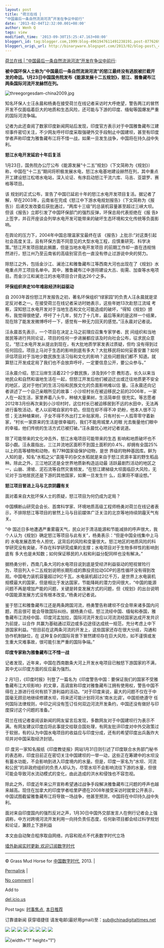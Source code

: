 ```yaml
--- 
layout: post 
title: "荷兰在线 |
“中国最后一条自然流淌河流”开发在争议中前行" 
date: '2013-02-04T12:32:00.001+08:00' 
author: Wenh Q
tags: view
modified\_time: '2013-09-30T15:25:47.163+08:00' 
blogger\_id: tag:blogger.com,1999:blog-4961947611491238191.post-8776269004896215099
blogger\_orig\_url: http://binaryware.blogspot.com/2013/02/blog-post\_4964.html
---
```

[荷兰在线 |
“中国最后一条自然流淌河流”开发在争议中前行](http://feedproxy.google.com/~r/chinagfwblog/~3/5qW1ad-v4_M/):



**被中国环保人士称为“中国最后一条自然流淌河流”的怒江最终没有逃脱被拦截开发的命运。1月23日中国国务院发布《能源发展十二五规划》，怒江、雅鲁藏布江两条国际河流开发赫然在列。**

![](http://blogfile.ifeng.com/uploadfiles/blog_attachment/1302/05/2713605_13597284852532.jpg "threegorgesdam-china2009.jpg")

知名环保人士汪永晨和杨勇在接受荷兰在线记者采访时大呼绝望，警告两江的冒然开发不仅面临着巨大的地质和生态风险，还可能与下游的印度、缅甸等国爆发严重的国际河流争端。

记者为此还查阅了数家印度新闻网站后发现，印度官方表示对于中国雅鲁藏布江建坝事件密切关注，不少网友呼吁印度采取强硬外交手段制止中国建坝，甚至有印度学者声称印度为雅鲁藏布江将不惜一战，如果一旦发生战争，中国将在持久战中失利。

**怒江水电开发延宕十年后复活**

1月23日，国务院办公厅公布《能源发展“十二五”规划》（下文简称为《规划》）称，中国在“十二五”期间将积极发展水电，怒江水电基地建设赫然在列，其中重点开工建设怒江松塔水电站，深入论证、有序启动怒江干流六库、马吉、亚碧罗、赛格等项目。

该
规划的正式公布，宣告了中国已延宕十年的怒江水电开发项目复活。据记者了解，早在2003年，云南省在完成《怒江中下游水电规划报告》（下文简称为《报
告》）后递交发改委后获批通过，“两库十三级”的总装机容量甚至超过三峡大坝。但该《报告》立即引发了中国环保部门的强烈反弹，环保总局代表拒绝在《报
告》上签字，并召开座谈会列举水电开发可能带来的破坏生态环境和文化传统等负面影响。

在舆论的压力下，2004年中国总理温家宝最终在该
《报告》上批示:“对这类引起社会高度关注，且有环保方面不同意见的大型水电工程，应慎重研究、科学决策。”怒江开发项目就此搁置，但是当地水电开发项目
的前期工作却一直在违规悄然进行，怒江州乃至云南省的高级别官员也一直没有停止过游说中央的努力。

除怒江之外，包括金沙江、澜沧江和雅鲁藏布江等西南大河也出现在了《规划》水电重点开工项目名单中。其中，雅鲁藏布江中游将建设大古、街需、加查等水电项目。而金沙江和澜沧江的水电项目合计竟达26个之多。

**环保组织奔走10年难敌经济利益驱动**

自
2003年首份怒江开发报告之初，著名环保组织“绿家园”的负责人汪永晨就是坚定反对者之一。在接受荷兰在线记者采访时她表示，这些年她13次赴怒江流域
考察，深知怒江水电开发对于当地生态和文化可能造成的破坏，“得知《规划》颁布，我觉得很绝望，呼吁了十几年，努力了十几年，最后等来的是这样一个结果，
现在除了能发发微博呼吁一下，感觉有一种无力回天的感觉。”汪永晨对记者说。

汪永晨首先表示，一个项目在决定上马之前理应召集专家学者、民
间组织和当地居民等进行共同论证，项目的任何一步进展都应该及时向社会公布，征求民众意见，“怒江水电开发从提出到现在，有大批地质学家发表过质疑，但均
没有得到过任何回应。项目上马对于生态的影响到底有多大？大批移民将如何妥善安置？如何评估项目对于当地少数民族生活习俗和文化的影响？这些问题我们都不
知道。就算怒江开发成定局了我们也不会放弃呼吁，一定要信息公开，要公众参与。”

汪永晨介绍，怒江沿岸生活着22个少数民族，涉及到6个宗
教形态，长久以来当地民众和自然和谐地生活在一起，但怒江开发后他们被迫迁出或迁往地质更不安全的地区，这对于他们的生活习俗和民族文化的负面影响难以估
量。汪永晨还向记者讲述了一个自己亲眼所见的故事：小沙坝村长在被迫移民之前的2006年，一家人在一起生活，家里养着八头牛，种植大量果树，生活简单但
很充实。等志愿者2012年3月份再次来到小沙坝村时，这位村长已被迫移居到不远的水田中，无法再进行畜牧活动，老人以前喝自家的牛奶，但现在却不得不冲
奶粉，他本人很不习惯；无法种植果树，子女不得不外出打工补贴家用，只有村长一人孤零零守着新家，“村长一家原来的生活是很幸福的，我们不能用城里人的眼
光去衡量他们眼中的幸福，他们传统的生活方式已被打破。”汪永晨忧心地对记者说道。

除了可能带来的文化冲击外，怒江水电项目可能带来的生态
影响和地质破坏也不容小觑。汪永晨指出，三江并流地区面积不到国土面积的0.4%，却拥有全国25%以上的高等植物和动物，有77种国家级保护动物，是世
界级的物种基因库。鲜为人知的是，知名“水稻之父”袁隆平的杂交水稻就是来自于怒江资源丰富的野生稻品种。除此之外，三江地区还是全世界地质新构造运动最
活跃最剧烈活动的地区之一，山崩、滑坡、泥石流等自然灾害频发，“在怒江建梯级大坝面临巨大风险，无论对于当地居民还是下游的其他国家，如果一旦发生什
么，后果将不堪设想。”

**怒江项目冒进上马与北京阴霾有关**

面对着来自大批环保人士的质疑，怒江项目为何仍成为定局？

中国横断山研究会会长、首席科学家、环境地质高级工程师杨勇对荷兰在线记者表示，不排除怒江等项目的冒然上马与目前媒体广泛关注的北京等地持续阴霾天气有关。

“中
国近日多地遭遇严重雾霾天气，民众对于清洁能源和节能减排的呼声很大，我个人认为《规划》确定怒江等项目与此有关”，杨勇表示：“但是中国全线集中上马的
水电发展态势令人担忧，这背后的风险和变量很大。怒江地区的地质风险的科学研究没有突破，不存在科学研究成果的支撑；水电项目对于生物多样性的影响到底有
多大也是未知数；如何保证移民的人权和利益分配同样也没有解决。”

据杨勇分析，西南几条大河的水电项目说到底是受经济利益驱动的短视冒险行
为，项目列入十二五规划说明长期形成的靠投资拉动GDP的恶性循环没有得到改观。中国电力装机容量超过9亿千瓦，水电装机超过2亿千万，是世界上水电装机
规模最大的国家，但是相比于发达国家，节能降耗的潜力空间很大，“中国的能源问题不再是增加产能的问题，关键是转变发展方式的问题，但《规划》的出台说明
中国能源发展方式没有根本改变。”杨勇对记者说。

鉴于怒江和雅鲁藏布江还是两条跨国河流，杨勇警告称建坝不仅会带来诸多国内问题，而且很可
能会导致国际纠纷。据杨勇介绍，怒江流经中国、缅甸和泰国，雅鲁藏布江流经中国、印度河孟加拉，国际河流开发应以河流流经国家达成开发共识为前提，以合作
共赢为基础通过双边或多边途径达成统一规范，充分考虑上中下游国家利益。“但目前在这两条河流的开发上，这些国家还存在很大分歧，沟通和协作机制缺位，在
这种复杂的国际背景下冒然建坝存在巨大风险，如不谨慎或发生重大灾难事故，很可能引发严重的国际争端。”

**印度专家称为雅鲁藏布江不惜一战**

记者发现，近年来，中国在西南数条大河上开发水电项目已触怒下游国家的不满，其中尤以印度方面的反应最为强烈。

2
月1日，《印度时报》刊登了一篇名为《印度警告中国：要保证我们的国家不受雅鲁藏布江大坝影响》的文章，高调宣称印度对雅鲁藏布江拥有使用权，警告中国不
得在上游进行任何有损下游利益的活动。“对于印度来说，最大的问题不仅在于中国毫无顾忌地继续修建水坝，将来还可能计划将河水‘南水北调’。中国拒绝遵守
任何国际法律规则，中印之间没有签订任何双边河流开发条约，中国还没有做好与印度探讨这个问题的准备。”

荷兰在线记者查阅该新闻的网友留言后发现，多数网友对于中国建坝行为表示不满。有网友建议印度应将此事提交给联合国处理，有网友批评印度对中外交政策过于软弱，有的认为中国水电项目的收益应与印度分成，还有的希望印度出兵轰炸大坝并对中国采取经济封锁。

印
度另一家知名报纸《印度教徒报》网站1月31日则引述了印度联合水务部门秘书的表态称，印度目前正在密切关注中国建坝的一举一动，这些正在筹建中的水坝没
有蓄水功能，不会影响到进入印度境内的水量。但是，印度一家名为“水坝、河流和公民”的非政府组织的负责人却认为，尽管水坝不会影响流往下游的水量，但很
可能会导致河水流动模式的变化，由此造成的洪水和侵蚀也不容忽视。

除此之外，印度近年来公开宣称希望通过战争手段解决雅鲁藏布江问题的呼声也越来越高。现住在加拿大的印度学者哈里萨德在2008年接受采访时就曾公开表示，中国试图截留雅鲁藏布江将导致一场战争，他甚至预测，中国将在中印持久战中失利。

面对来自印度国内的强烈反对之声，1月30日中国外交部发言人在例行记者会上强调称，中方对跨境河流开发利用一向持负责任态度，任何新项目都会经过科学规划和论证，兼顾上下游利益



本文由自动聚合程序取自网络，内容和观点不代表数字时代立场



[墙外新闻实时更新 欢迎订阅数字时代](http://eepurl.com/mstlf)


















------------------------------------------------------------------------

© Grass Mud Horse for [中国数字时代](https://meilizhongguo.biz/chinese),
2013. |

[Permalink](https://meilizhongguo.biz/chinese/2013/02/%e7%89%9b%e5%8d%9a%e5%9b%bd%e9%99%85-%e4%b8%ad%e5%9b%bd%e6%9c%80%e5%90%8e%e4%b8%80%e6%9d%a1%e8%87%aa%e7%84%b6%e6%b5%81%e6%b7%8c%e6%b2%b3%e6%b5%81%e5%bc%80%e5%8f%91%e5%9c%a8/)
|

[No
comment](https://meilizhongguo.biz/chinese/2013/02/%e7%89%9b%e5%8d%9a%e5%9b%bd%e9%99%85-%e4%b8%ad%e5%9b%bd%e6%9c%80%e5%90%8e%e4%b8%80%e6%9d%a1%e8%87%aa%e7%84%b6%e6%b5%81%e6%b7%8c%e6%b2%b3%e6%b5%81%e5%bc%80%e5%8f%91%e5%9c%a8/#comments)
|

Add to

[del.icio.us](http://del.icio.us/post?url=https://meilizhongguo.biz/chinese/2013/02/%e7%89%9b%e5%8d%9a%e5%9b%bd%e9%99%85-%e4%b8%ad%e5%9b%bd%e6%9c%80%e5%90%8e%e4%b8%80%e6%9d%a1%e8%87%aa%e7%84%b6%e6%b5%81%e6%b7%8c%e6%b2%b3%e6%b5%81%e5%bc%80%e5%8f%91%e5%9c%a8/&title=%E8%8D%B7%E5%85%B0%E5%9C%A8%E7%BA%BF%20%7C%20%E2%80%9C%E4%B8%AD%E5%9B%BD%E6%9C%80%E5%90%8E%E4%B8%80%E6%9D%A1%E8%87%AA%E7%84%B6%E6%B5%81%E6%B7%8C%E6%B2%B3%E6%B5%81%E2%80%9D%E5%BC%80%E5%8F%91%E5%9C%A8%E4%BA%89%E8%AE%AE%E4%B8%AD%E5%89%8D%E8%A1%8C)





Post tags:
[时事焦点](https://meilizhongguo.biz/chinese/tag/%e6%97%b6%e4%ba%8b%e7%84%a6%e7%82%b9/?category=18271),
[本日推荐](https://meilizhongguo.biz/chinese/tag/%e6%9c%ac%e6%97%a5%e6%8e%a8%e8%8d%90/?category=18271)



订靠谱新闻 获穿墙捷径
请发电邮(最好用gmail)至：sub@chinadigitaltimes.net







<div>

[![](http://feeds.feedburner.com/~ff/chinagfwblog?d=yIl2AUoC8zA)](http://feeds.feedburner.com/~ff/chinagfwblog?a=5qW1ad-v4_M:MlQf5YpSmGM:yIl2AUoC8zA)
[![](http://feeds.feedburner.com/~ff/chinagfwblog?i=5qW1ad-v4_M:MlQf5YpSmGM:-BTjWOF_DHI)](http://feeds.feedburner.com/~ff/chinagfwblog?a=5qW1ad-v4_M:MlQf5YpSmGM:-BTjWOF_DHI)
[![](http://feeds.feedburner.com/~ff/chinagfwblog?i=5qW1ad-v4_M:MlQf5YpSmGM:F7zBnMyn0Lo)](http://feeds.feedburner.com/~ff/chinagfwblog?a=5qW1ad-v4_M:MlQf5YpSmGM:F7zBnMyn0Lo)
[![](http://feeds.feedburner.com/~ff/chinagfwblog?i=5qW1ad-v4_M:MlQf5YpSmGM:V_sGLiPBpWU)](http://feeds.feedburner.com/~ff/chinagfwblog?a=5qW1ad-v4_M:MlQf5YpSmGM:V_sGLiPBpWU)
[![](http://feeds.feedburner.com/~ff/chinagfwblog?d=qj6IDK7rITs)](http://feeds.feedburner.com/~ff/chinagfwblog?a=5qW1ad-v4_M:MlQf5YpSmGM:qj6IDK7rITs)
[![](http://feeds.feedburner.com/~ff/chinagfwblog?d=l6gmwiTKsz0)](http://feeds.feedburner.com/~ff/chinagfwblog?a=5qW1ad-v4_M:MlQf5YpSmGM:l6gmwiTKsz0)
[![](http://feeds.feedburner.com/~ff/chinagfwblog?i=5qW1ad-v4_M:MlQf5YpSmGM:gIN9vFwOqvQ)](http://feeds.feedburner.com/~ff/chinagfwblog?a=5qW1ad-v4_M:MlQf5YpSmGM:gIN9vFwOqvQ)
[![](http://feeds.feedburner.com/~ff/chinagfwblog?d=TzevzKxY174)](http://feeds.feedburner.com/~ff/chinagfwblog?a=5qW1ad-v4_M:MlQf5YpSmGM:TzevzKxY174)

</div>

![](http://feeds.feedburner.com/~r/chinagfwblog/~4/5qW1ad-v4_M){width="1"
height="1"}
